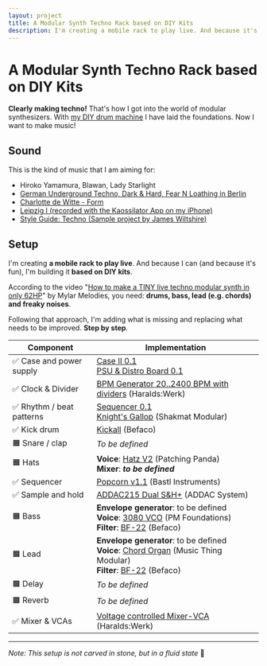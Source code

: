 ```yaml
---
layout: project
title: A Modular Synth Techno Rack based on DIY Kits
description: I'm creating a mobile rack to play live. And because it's fun, I'll base it on DIY kits.
---
```


# A Modular Synth Techno Rack based on DIY Kits

**Clearly making techno!** That's how I got into the world of modular synthesizers. With [my DIY drum machine](/projects/diy-modular-synthesizer-drum-machine/) I have laid the foundations. Now I want to make music!

## Sound

This is the kind of music that I am aiming for:

* Hiroko Yamamura, Blawan, Lady Starlight
* [German Underground Techno, Dark & Hard, Fear N Loathing in Berlin](https://www.youtube.com/watch?v=cjF-9In3hqU&t=25s)
* [Charlotte de Witte - Form](https://www.youtube.com/watch?v=zvAJbFNuyCA)
* [Leipzig I (recorded with the Kaossilator App on my iPhone)](https://soundcloud.com/steffenlohaus/leipzig-i)
* [Style Guide: Techno (Sample project by James Wiltshire)](https://www.youtube.com/watch?v=0Q6yR4s4syA&t=990s)

## Setup

I'm creating **a mobile rack to play live**. And because I can (and because it's fun), I'm building it **based on DIY kits**.

According to the video "[How to make a TINY live techno modular synth in only 62HP](https://www.youtube.com/watch?v=4jCCzpWBsFs)" by Mylar Melodies, you need: **drums, bass, lead (e.g. chords) and freaky noises**.

Following that approach, I'm adding what is missing and replacing what needs to be improved. **Step by step**.

| Component                | Implementation                                               |
| ------------------------ | ------------------------------------------------------------ |
| ✅ Case and power supply  | [Case II 0.1](/modules/case-ii-0.1)<br />[PSU & Distro Board 0.1](/modules/psu-distro-board-0.1/) |
| ✅ Clock & Divider        | [BPM Generator 20..2400 BPM with dividers](https://haraldswerk.de/Gate_and_Trigger/Pulses/Pulses.html) (Haralds:Werk) |
| ✅ Rhythm / beat patterns | [Sequencer 0.1](/modules/sequencer-0.1)<br />[Knight's Gallop](https://www.shakmatmodular.com/products/kg.html) (Shakmat Modular) |
| ✅ Kick drum              | [Kickall](https://www.befaco.org/kickall-2/) (Befaco)        |
| 🟧 Snare / clap           | *To be defined*                                              |
| 🟧 Hats                   | **Voice**: [Hatz V2](http://patchingpanda.com/hatz) (Patching Panda)<br />**Mixer**: ***to be defined*** |
| ✅ Sequencer              | [Popcorn v1.1](https://bastl-instruments.com/eurorack/modules/popcorn) (Bastl Instruments) |
| ✅ Sample and hold        | [ADDAC215 Dual S&H+](https://www.addacsystem.com/en/products/modules/addac200-series/addac215) (ADDAC System) |
| 🟧 Bass                   | **Envelope generator**: to be defined<br />**Voice**: [3080 VCO](https://www.tindie.com/products/pmfoundations/3080-vco-eurorack-pcb-set/) (PM Foundations)<br />**Filter**: [BF-22](https://www.befaco.org/bf-22/) (Befaco) |
| 🟧 Lead                   | **Envelope generator**: to be defined<br />**Voice**: [Chord Organ](https://musicthing.co.uk/pages/chord.html) (Music Thing Modular)<br />**Filter**: [BF-22](https://www.befaco.org/bf-22/) (Befaco) |
| 🟧 Delay                  | *To be defined*                                              |
| 🟧 Reverb                 | *To be defined*                                              |
| ✅ Mixer & VCAs           | [Voltage controlled Mixer-VCA](https://haraldswerk.de/Mixer/VC_Mixer_VCA/VC_Mixer_VCA.html) (Haralds:Werk) |

----

*Note: This setup is not carved in stone, but in a fluid state* 🌈
